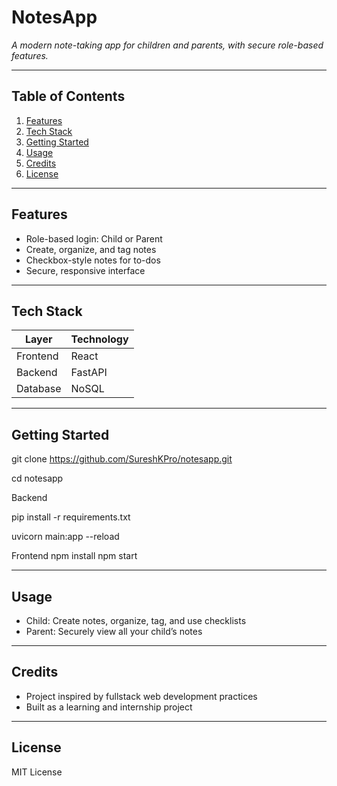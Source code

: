 # NotesApp

_A modern note-taking app for children and parents, with secure role-based features._

---

## Table of Contents

1. [Features](#features)
2. [Tech Stack](#tech-stack)
3. [Getting Started](#getting-started)
4. [Usage](#usage)
5. [Credits](#credits)
6. [License](#license)

---

## Features

- Role-based login: Child or Parent
- Create, organize, and tag notes
- Checkbox-style notes for to-dos
- Secure, responsive interface

---

## Tech Stack

| Layer      | Technology |
|------------|------------|
| Frontend   | React      |
| Backend    | FastAPI    |
| Database   | NoSQL      |

---

## Getting Started


git clone https://github.com/SureshKPro/notesapp.git

cd notesapp

Backend

pip install -r requirements.txt

uvicorn main:app --reload

Frontend
npm install
npm start

---

## Usage

- Child: Create notes, organize, tag, and use checklists
- Parent: Securely view all your child’s notes

---

## Credits

- Project inspired by fullstack web development practices
- Built as a learning and internship project

---

## License

MIT License

